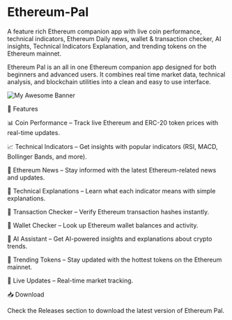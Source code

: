 # Ethereum-Pal
A feature rich Ethereum companion app with live coin performance, technical indicators, Ethereum Daily news, wallet &amp; transaction checker, AI insights, Technical Indicators Explanation, and trending tokens on the Ethereum mainnet.


Ethereum Pal is an all in one Ethereum companion app designed for both beginners and advanced users. It combines real time market data, technical analysis, and blockchain utilities into a clean and easy to use interface.

![My Awesome Banner](https://raw.githubusercontent.com/kevinerh/kevinerh/main/eth1.png)

🔑 Features

📊 Coin Performance – Track live Ethereum and ERC-20 token prices with real-time updates.

📈 Technical Indicators – Get insights with popular indicators (RSI, MACD, Bollinger Bands, and more).

📰 Ethereum News – Stay informed with the latest Ethereum-related news and updates.

📘 Technical Explanations – Learn what each indicator means with simple explanations.

🔎 Transaction Checker – Verify Ethereum transaction hashes instantly.

👛 Wallet Checker – Look up Ethereum wallet balances and activity.

🤖 AI Assistant – Get AI-powered insights and explanations about crypto trends.

🚀 Trending Tokens – Stay updated with the hottest tokens on the Ethereum mainnet.

🔔 Live Updates – Real-time market tracking.


📥 Download

Check the Releases section to download the latest version of Ethereum Pal.

